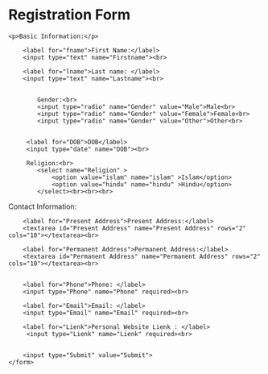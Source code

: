 <!DOCTYPE html>
<html lang="en">
<head>
	<meta charset="UTF-8">
	<meta name="viewport" content="width=device-width, initial-scale=1.0">
	<title>Registration form</title>
</head>
<body>
	<h1>Registration Form</h1>

	<p>Basic Information:</p>


<form method="GET">

		<label for="fname">First Name:</label>
		<input type="text" name="Firstname"><br>

		<label for="lname">Last name: </label>
		<input type="text" name="Lastname"><br>


			Gender:<br>
		 	<input type="radio" name="Gender" value="Male">Male<br>
		 	<input type="radio" name="Gender" value="Female">Female<br>
		 	<input type="radio" name="Gender" value="Other">Other<br>


		 <label for="DOB">DOB</label>
		 <input type="date" name="DOB"><br>

		 Religion:<br>
			<select name="Religion" > 
				<option value="islam" name="islam" >Islam</option> 
				<option value="hindu" name="hindu" >Hindu</option> 
			</select><br><br><br>



<p>Contact Information:</p>

		<label for="Present Address">Present Address:</label>
		<textarea id="Present Address" name="Present Address" rows="2" cols="10"></textarea><br>

		<label for="Permanent Address">Permanent Address:</label>
		<textarea id="Permanent Address" name="Permanent Address" rows="2" cols="10"></textarea><br>

		
	    <label for="Phone">Phone: </label>
		<input type="Phone" name="Phone" required><br>

		<label for="Email">Email: </label>
		<input type="Email" name="Email" required><br>

		<label for="Lienk">Personal Website Lienk : </label>
		 <input type="Lienk" name="Lienk" required><br>
 
		
		<input type="Submit" value="Submit">
 	</form>
</body>
</html>
